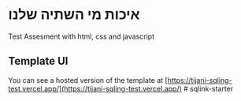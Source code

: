 # איכות מי השתיה שלנו

Test Assesment with html, css and javascript

## Template UI

You can see a hosted version of the template at [https://tijani-sqling-test.vercel.app/](https://tijani-sqling-test.vercel.app/)
#   s q l i n k - s t a r t e r  
 